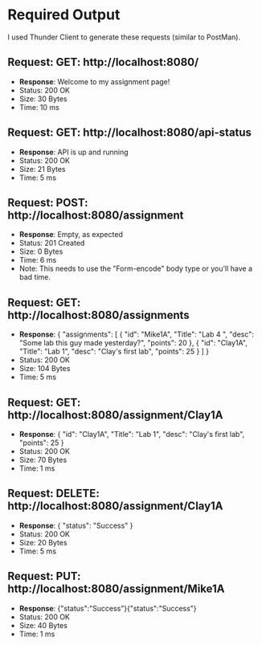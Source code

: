 # Required Output

I used Thunder Client to generate these requests (similar to PostMan).

## Request: GET: http://localhost:8080/
* **Response**: Welcome to my assignment page!
* Status: 200 OK
* Size: 30 Bytes
* Time: 10 ms

## Request: GET: http://localhost:8080/api-status
* **Response**: API is up and running
* Status: 200 OK
* Size: 21 Bytes
* Time: 5 ms

## Request: POST: http://localhost:8080/assignment
* **Response**: Empty, as expected
* Status: 201 Created
* Size: 0 Bytes
* Time: 6 ms
* Note: This needs to use the "Form-encode" body type or you'll have a bad time. 

## Request: GET: http://localhost:8080/assignments
* **Response**: {
  "assignments": [
    {
      "id": "Mike1A",
      "Title": "Lab 4 ",
      "desc": "Some lab this guy made yesterday?",
      "points": 20
    },
    {
      "id": "Clay1A",
      "Title": "Lab 1",
      "desc": "Clay's first lab",
      "points": 25
    }
  ]
}
* Status: 200 OK
* Size: 104 Bytes
* Time: 5 ms

 ## Request: GET: http://localhost:8080/assignment/Clay1A
 * **Response**: {
  "id": "Clay1A",
  "Title": "Lab 1",
  "desc": "Clay's first lab",
  "points": 25
}
* Status: 200 OK
* Size: 70 Bytes
* Time: 1 ms

## Request: DELETE: http://localhost:8080/assignment/Clay1A
* **Response**: {
  "status": "Success"
}
* Status: 200 OK
* Size: 20 Bytes
* Time: 5 ms

## Request: PUT: http://localhost:8080/assignment/Mike1A
* **Response**: {"status":"Success"}{"status":"Success"}
* Status: 200 OK
* Size: 40 Bytes
* Time: 1 ms